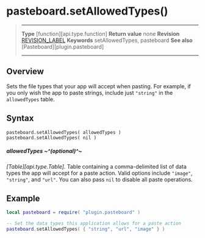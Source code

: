 # pasteboard.setAllowedTypes()

> --------------------- ------------------------------------------------------------------------------------------
> __Type__              [function][api.type.function]
> __Return value__      none
> __Revision__          [REVISION_LABEL](REVISION_URL)
> __Keywords__          setAllowedTypes, pasteboard
> __See also__          [Pasteboard][plugin.pasteboard]
> --------------------- ------------------------------------------------------------------------------------------


## Overview

Sets the file types that your app will accept when pasting. For example, if you only wish the app to paste strings, include just `"string"` in the `allowedTypes` table.


## Syntax

	pasteboard.setAllowedTypes( allowedTypes ) 
	pasteboard.setAllowedTypes( nil )

##### allowedTypes ~^(optional)^~
_[Table][api.type.Table]._ Table containing a comma-delimited list of data types the app will accept for a paste action. Valid options include `"image"`, `"string"`, and `"url"`. You can also pass `nil` to disable all paste operations.


## Example

``````lua
local pasteboard = require( "plugin.pasteboard" )

-- Set the data types this application allows for a paste action
pasteboard.setAllowedTypes( { "string", "url", "image" } )
``````